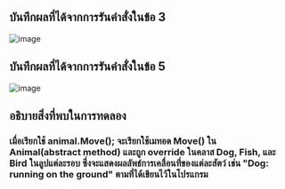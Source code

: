 ## บันทึกผลที่ได้จากการรันคำสั่งในข้อ 3
![image](https://github.com/Sorawit255/03376836-OOP-2566-Lab-12/assets/144196505/af3de7cb-d749-4edc-81ba-5c1f078db765)

## บันทึกผลที่ได้จากการรันคำสั่งในข้อ 5
![image](https://github.com/Sorawit255/03376836-OOP-2566-Lab-12/assets/144196505/a2e46ed1-6f43-4ab5-ab06-832c9457c53c)

## อธิบายสิ่งที่พบในการทดลอง
### เมื่อเรียกใช้ animal.Move(); จะเรียกใช้เมทอด Move() ใน Animal(abstract method) และถูก override ในคลาส Dog, Fish, และ Bird ในลูปแต่ละรอบ ซึ่งจะแสดงผลลัพธ์การเคลื่อนที่ของแต่ละสัตว์ เช่น "Dog: running on the ground" ตามที่ได้เขียนไว้ในโปรแกรม
